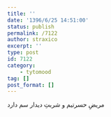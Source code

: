 ```yaml
---
title: ''
date: '1396/6/25 14:51:00'
status: publish
permalink: /7122
author: straxico
excerpt: ''
type: post
id: 7122
category:
    - tytomood
tag: []
post_format: []
---
```

مریضِ حسرتیم و شربتِ دیدار سم دارد